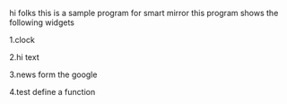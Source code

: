hi folks this is a sample program for smart mirror
this program shows the following widgets

1.clock

2.hi text

3.news form the google

4.test define a function
